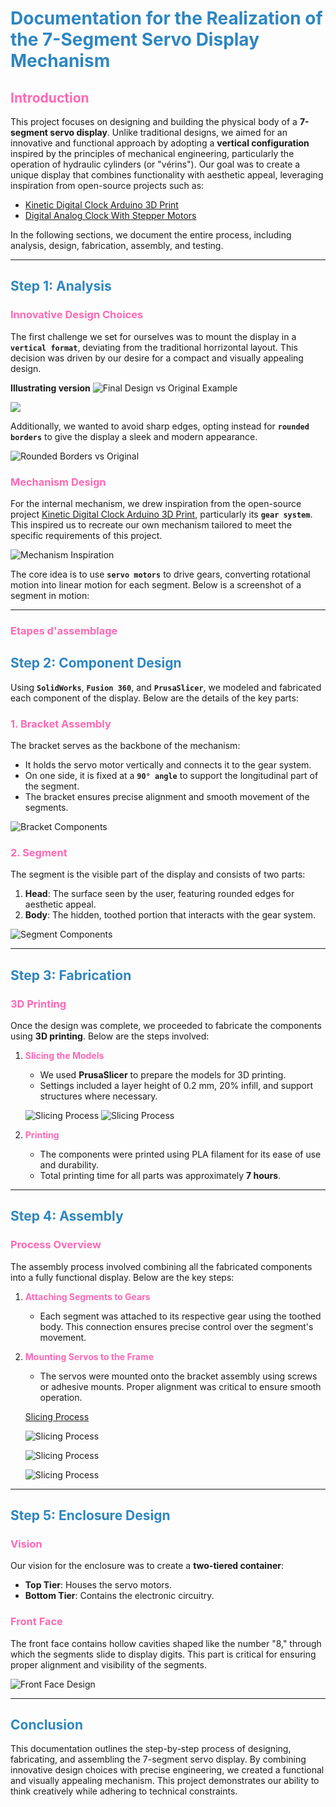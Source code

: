 ﻿# **<span style="color: #2E86C1;">Documentation for the Realization of the 7-Segment Servo Display Mechanism</span>**


## **<span style="color: #FF69B4;">Introduction</span>**

This project focuses on designing and building the physical body of a **7-segment servo display**. Unlike traditional designs, we aimed for an innovative and functional approach by adopting a **vertical configuration** inspired by the principles of mechanical engineering, particularly the operation of hydraulic cylinders (or "vérins"). Our goal was to create a unique display that combines functionality with aesthetic appeal, leveraging inspiration from open-source projects such as:

- [Kinetic Digital Clock Arduino 3D Print](https://www.instructables.com/Kinetic-Digital-Clock-Arduino-3D-Print/)
- [Digital Analog Clock With Stepper Motors](https://www.instructables.com/Digital-Analog-Clock-With-Stepper-Motors/)

In the following sections, we document the entire process, including analysis, design, fabrication, assembly, and testing.

---

## **<span style="color: #2E86C1;">Step 1: Analysis</span>**

### **<span style="color: #FF69B4;">Innovative Design Choices</span>**
The first challenge we set for ourselves was to mount the display in a **`vertical format`**, deviating from the traditional horrizontal layout. This decision was driven by our desire for a compact and visually appealing design.

**Illustrating version**
![Final Design vs Original Example](/images/electro/their_exemple.png)

![](/images/electro/Face_and_segments_after_montage.jpg)

Additionally, we wanted to avoid sharp edges, opting instead for **`rounded borders`** to give the display a sleek and modern appearance.

![Rounded Borders vs Original](/images/electro/rounded_border.png)

### **<span style="color: #FF69B4;">Mechanism Design</span>**
For the internal mechanism, we drew inspiration from the open-source project [Kinetic Digital Clock Arduino 3D Print](https://www.instructables.com/Kinetic-Digital-Clock-Arduino-3D-Print/), particularly its **`gear system`**. This inspired us to recreate our own mechanism tailored to meet the specific requirements of this project.

![Mechanism Inspiration](/images/electro/mechanismes_inspiration.png)

The core idea is to use **`servo motors`** to drive gears, converting rotational motion into linear motion for each segment. Below is a screenshot of a segment in motion:

---

### **<span style="color: #FF69B4;">Etapes d'assemblage</span>**

## **<span style="color: #2E86C1;">Step 2: Component Design</span>**

Using **`SolidWorks`**, **`Fusion 360`**, and **`PrusaSlicer`**, we modeled and fabricated each component of the display. Below are the details of the key parts:

### **<span style="color: #FF69B4;">1. Bracket Assembly</span>**
The bracket serves as the backbone of the mechanism:
- It holds the servo motor vertically and connects it to the gear system.
- On one side, it is fixed at a **`90° angle`** to support the longitudinal part of the segment.
- The bracket ensures precise alignment and smooth movement of the segments.

![Bracket Components](/images/electro/differents_part_bracket.png)

### **<span style="color: #FF69B4;">2. Segment</span>**
The segment is the visible part of the display and consists of two parts:
1. **Head**: The surface seen by the user, featuring rounded edges for aesthetic appeal.
2. **Body**: The hidden, toothed portion that interacts with the gear system.

![Segment Components](/images/electro/segment_parts.png)

---

## **<span style="color: #2E86C1;">Step 3: Fabrication</span>**

### **<span style="color: #FF69B4;">3D Printing</span>**
Once the design was complete, we proceeded to fabricate the components using **3D printing**. Below are the steps involved:

1. **<span style="color: #FF69B4;">Slicing the Models</span>**
   - We used **PrusaSlicer** to prepare the models for 3D printing.
   - Settings included a layer height of 0.2 mm, 20% infill, and support structures where necessary.

   ![Slicing Process](/images/electro/slicing_1.png)
   ![Slicing Process](/images/electro/slicing_2.png)
   
2. **<span style="color: #FF69B4;">Printing</span>**
   - The components were printed using PLA filament for its ease of use and durability.
   - Total printing time for all parts was approximately **7 hours**.
  
---

## **<span style="color: #2E86C1;">Step 4: Assembly</span>**

### **<span style="color: #FF69B4;">Process Overview</span>**
The assembly process involved combining all the fabricated components into a fully functional display. Below are the key steps:

1. **<span style="color: #FF69B4;">Attaching Segments to Gears</span>**
   - Each segment was attached to its respective gear using the toothed body. This connection ensures precise control over the segment's movement.

2. **<span style="color: #FF69B4;">Mounting Servos to the Frame</span>**
   - The servos were mounted onto the bracket assembly using screws or adhesive mounts. Proper alignment was critical to ensure smooth operation.
  
   
   [Slicing Process](/images/electro/Step_1_assembly.mp4)

   ![Slicing Process](/images/electro/Step_2_assembly.jpg)

   ![Slicing Process](/images/electro/laser_cutting.jpg)

   ![Slicing Process](/images/electro/laser_cutting_2.jpg)

---

## **<span style="color: #2E86C1;">Step 5: Enclosure Design</span>**

### **<span style="color: #FF69B4;">Vision</span>**
Our vision for the enclosure was to create a **two-tiered container**:
- **Top Tier**: Houses the servo motors.
- **Bottom Tier**: Contains the electronic circuitry.

### **<span style="color: #FF69B4;">Front Face</span>**
The front face contains hollow cavities shaped like the number "8," through which the segments slide to display digits. This part is critical for ensuring proper alignment and visibility of the segments.

![Front Face Design](/images/electro/face_avant.png)

---

## **<span style="color: #2E86C1;">Conclusion</span>**

This documentation outlines the step-by-step process of designing, fabricating, and assembling the 7-segment servo display. By combining innovative design choices with precise engineering, we created a functional and visually appealing mechanism. This project demonstrates our ability to think creatively while adhering to technical constraints.
